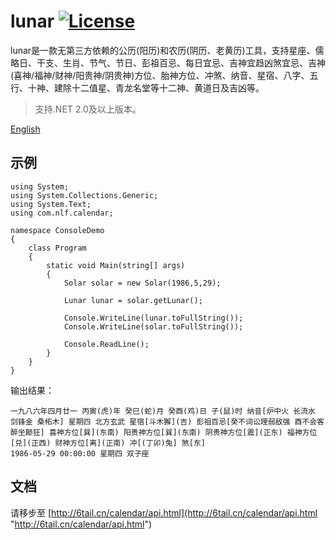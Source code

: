 # lunar [![License](https://img.shields.io/badge/license-MIT-4EB1BA.svg?style=flat-square)](https://github.com/6tail/lunar-csharp/blob/master/LICENSE)

lunar是一款无第三方依赖的公历(阳历)和农历(阴历、老黄历)工具，支持星座、儒略日、干支、生肖、节气、节日、彭祖百忌、每日宜忌、吉神宜趋凶煞宜忌、吉神(喜神/福神/财神/阳贵神/阴贵神)方位、胎神方位、冲煞、纳音、星宿、八字、五行、十神、建除十二值星、青龙名堂等十二神、黄道日及吉凶等。

> 支持.NET 2.0及以上版本。

[English](https://github.com/6tail/lunar-csharp/blob/master/README_EN.md)

## 示例

    using System;
    using System.Collections.Generic;
    using System.Text;
    using com.nlf.calendar;

    namespace ConsoleDemo
    {
        class Program
        {
            static void Main(string[] args)
            {
                Solar solar = new Solar(1986,5,29);
                 
                Lunar lunar = solar.getLunar();
                 
                Console.WriteLine(lunar.toFullString());
                Console.WriteLine(solar.toFullString());
                 
                Console.ReadLine();
            }
        }
    }


输出结果：

    一九八六年四月廿一 丙寅(虎)年 癸巳(蛇)月 癸酉(鸡)日 子(鼠)时 纳音[炉中火 长流水 剑锋金 桑柘木] 星期四 北方玄武 星宿[斗木獬](吉) 彭祖百忌[癸不词讼理弱敌强 酉不会客醉坐颠狂] 喜神方位[巽](东南) 阳贵神方位[巽](东南) 阴贵神方位[震](正东) 福神方位[兑](正西) 财神方位[离](正南) 冲[(丁卯)兔] 煞[东]
    1986-05-29 00:00:00 星期四 双子座

## 文档

请移步至 [http://6tail.cn/calendar/api.html](http://6tail.cn/calendar/api.html "http://6tail.cn/calendar/api.html")
